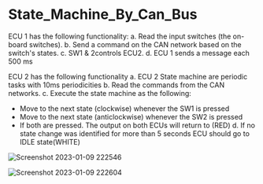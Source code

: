 # State_Machine_By_Can_Bus

ECU 1 has the following functionality: 
a. Read the input switches (the on-board switches). 
b. Send a command on the CAN network based on the switch's states. 
c. SW1 & 2controls ECU2. 
d. ECU 1 sends a message each 500 ms



ECU 2 has the following functionality 
a. ECU 2 State machine are periodic tasks with 10ms periodicities
b. Read the commands from the CAN networks. 
c. Execute the state machine as the following: 
- Move to the next state (clockwise) whenever the SW1 is pressed
- Move to the next state (anticlockwise) whenever the SW2 is pressed
- If both are pressed. The output on both ECUs will return to (RED)
d. If no state change was identified for more than 5 seconds ECU should go to IDLE state(WHITE)



![Screenshot 2023-01-09 222546](https://user-images.githubusercontent.com/106850500/211401631-e7a4cfcb-668b-4bbb-a152-f53929364d6f.png)


![Screenshot 2023-01-09 222604](https://user-images.githubusercontent.com/106850500/211401648-a43d9752-e966-402d-854b-bd547f59160f.png)
